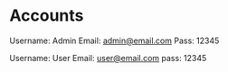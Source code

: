# Accounts
Username: Admin
Email: admin@email.com
Pass: 12345

Username: User
Email: user@email.com
pass: 12345